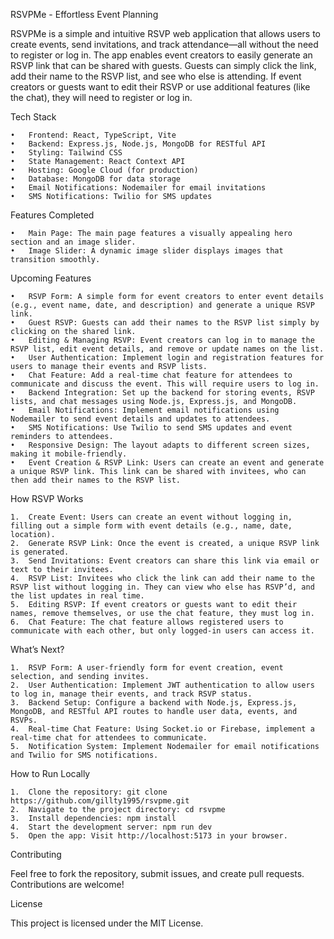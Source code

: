RSVPMe - Effortless Event Planning

RSVPMe is a simple and intuitive RSVP web application that allows users to create events, send invitations, and track attendance—all without the need to register or log in. The app enables event creators to easily generate an RSVP link that can be shared with guests. Guests can simply click the link, add their name to the RSVP list, and see who else is attending. If event creators or guests want to edit their RSVP or use additional features (like the chat), they will need to register or log in.

Tech Stack

    •	Frontend: React, TypeScript, Vite
    •	Backend: Express.js, Node.js, MongoDB for RESTful API
    •	Styling: Tailwind CSS
    •	State Management: React Context API
    •	Hosting: Google Cloud (for production)
    •	Database: MongoDB for data storage
    •	Email Notifications: Nodemailer for email invitations
    •	SMS Notifications: Twilio for SMS updates

Features Completed

    •	Main Page: The main page features a visually appealing hero section and an image slider.
    •	Image Slider: A dynamic image slider displays images that transition smoothly.

Upcoming Features

    •	RSVP Form: A simple form for event creators to enter event details (e.g., event name, date, and description) and generate a unique RSVP link.
    •	Guest RSVP: Guests can add their names to the RSVP list simply by clicking on the shared link.
    •	Editing & Managing RSVP: Event creators can log in to manage the RSVP list, edit event details, and remove or update names on the list.
    •	User Authentication: Implement login and registration features for users to manage their events and RSVP lists.
    •	Chat Feature: Add a real-time chat feature for attendees to communicate and discuss the event. This will require users to log in.
    •	Backend Integration: Set up the backend for storing events, RSVP lists, and chat messages using Node.js, Express.js, and MongoDB.
    •	Email Notifications: Implement email notifications using Nodemailer to send event details and updates to attendees.
    •	SMS Notifications: Use Twilio to send SMS updates and event reminders to attendees.
    •	Responsive Design: The layout adapts to different screen sizes, making it mobile-friendly.
    •	Event Creation & RSVP Link: Users can create an event and generate a unique RSVP link. This link can be shared with invitees, who can then add their names to the RSVP list.

How RSVP Works

    1.	Create Event: Users can create an event without logging in, filling out a simple form with event details (e.g., name, date, location).
    2.	Generate RSVP Link: Once the event is created, a unique RSVP link is generated.
    3.	Send Invitations: Event creators can share this link via email or text to their invitees.
    4.	RSVP List: Invitees who click the link can add their name to the RSVP list without logging in. They can view who else has RSVP’d, and the list updates in real time.
    5.	Editing RSVP: If event creators or guests want to edit their names, remove themselves, or use the chat feature, they must log in.
    6.	Chat Feature: The chat feature allows registered users to communicate with each other, but only logged-in users can access it.

What’s Next?

    1.	RSVP Form: A user-friendly form for event creation, event selection, and sending invites.
    2.	User Authentication: Implement JWT authentication to allow users to log in, manage their events, and track RSVP status.
    3.	Backend Setup: Configure a backend with Node.js, Express.js, MongoDB, and RESTful API routes to handle user data, events, and RSVPs.
    4.	Real-time Chat Feature: Using Socket.io or Firebase, implement a real-time chat for attendees to communicate.
    5.	Notification System: Implement Nodemailer for email notifications and Twilio for SMS notifications.

How to Run Locally

    1.	Clone the repository: git clone https://github.com/gillty1995/rsvpme.git
    2.	Navigate to the project directory: cd rsvpme
    3.	Install dependencies: npm install
    4.	Start the development server: npm run dev
    5.	Open the app: Visit http://localhost:5173 in your browser.

Contributing

Feel free to fork the repository, submit issues, and create pull requests. Contributions are welcome!

License

This project is licensed under the MIT License.

